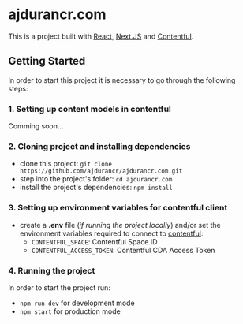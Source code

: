 # ajdurancr.com
This is a project built with [React](https://reactjs.org/), [Next.JS](https://nextjs.org/) and [Contentful](https://www.contentful.com/).

## Getting Started
In order to start this project it is necessary to go through the following steps:

### 1. Setting up content models in contentful
Comming soon...

### 2. Cloning project and installing dependencies
- clone this project: `git clone https://github.com/ajdurancr/ajdurancr.com.git`
- step into the project's folder: `cd ajdurancr.com`
- install the project's dependencies: `npm install`

### 3. Setting up environment variables for contentful client

- create a **.env** file (*if running the project locally*) and/or set the environment variables required to connect to [contentful](https://contentful.github.io/contentful.js/contentful/7.13.1/contentful.html#.createClient):
  - `CONTENTFUL_SPACE`: Contentful Space ID
  - `CONTENTFUL_ACCESS_TOKEN`: Contentful CDA Access Token

### 4. Running the project

In order to start the project run:
- `npm run dev` for development mode
- `npm start` for production mode
